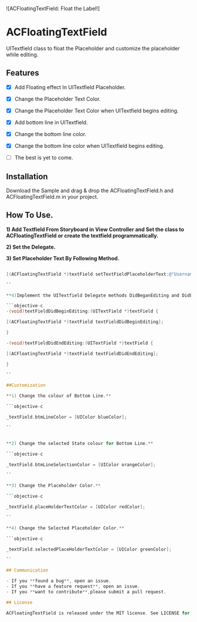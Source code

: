 
![ACFloatingTextField: Float the Label!]

# ACFloatingTextField

UITextfield class to float the Placeholder and customize the placeholder while editing.

## Features

- [x] Add Floating effect In UITextfield Placeholder.
- [x] Change the Placeholder Text Color.
- [x] Change the Placeholder Text Color when UITextfield begins editing.
- [x] Add bottom line in UITextfield.
- [x] Change the bottom line color.
- [x] Change the bottom line color when UITextfield begins editing.
- [ ] The best is yet to come.


## Installation

Download the Sample and drag & drop the ACFloatingTextField.h and ACFloatingTextField.m in your project.

## How To Use.

**1) Add Textfield From Storyboard in View Controller and Set the class to ACFloatingTextField or create the textfield programmatically.**

**2) Set the Delegate.**

**3) Set Placeholder Text By Following Method.**

```objective-c

[(ACFloatingTextField *)textField setTextFieldPlaceholderText:@"Username"];

``

**4)Implement the UITextfield Delegate methods DidBeganEditing and DidEndEditing.**

```objective-c
-(void)textFieldDidBeginEditing:(UITextField *)textField {

[(ACFloatingTextField *)textField textFieldDidBeginEditing];

}

-(void)textFieldDidEndEditing:(UITextField *)textField {

[(ACFloatingTextField *)textField textFieldDidEndEditing];

}

``

##Customization

**1) Change the colour of Bottom Line.** 

```objective-c

_textField.btmLineColor = [UIColor blueColor];

``


**2) Change the selected State colour for Bottom Line.**

```objective-c

_textField.btmLineSelectionColor = [UIColor orangeColor];

``

**3) Change the Placeholder Color.**

```objective-c

_textField.placeHolderTextColor = [UIColor redColor];

``

**4) Change the Selected Placeholder Color.**

```objective-c

_textField.selectedPlaceHolderTextColor = [UIColor greenColor];

``

## Communication

- If you **found a bug**, open an issue.
- If you **have a feature request**, open an issue.
- If you **want to contribute**,please submit a pull request.

## License

ACFloatingTextField is released under the MIT license. See LICENSE for details.
